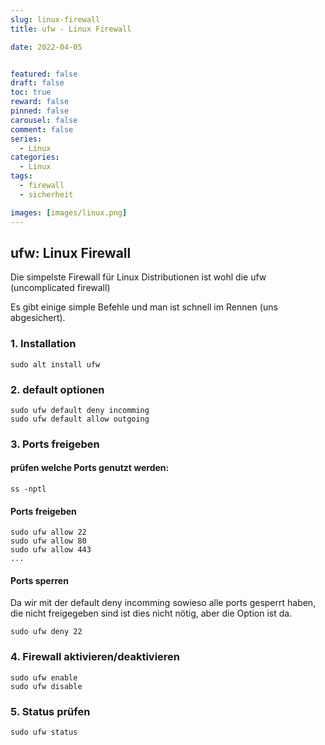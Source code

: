 ```yaml
---
slug: linux-firewall
title: ufw - Linux Firewall

date: 2022-04-05


featured: false
draft: false
toc: true
reward: false
pinned: false
carousel: false
comment: false
series:
  - Linux
categories:
  - Linux
tags:
  - firewall
  - sicherheit

images: [images/linux.png]
---
```


## ufw: Linux Firewall
Die simpelste Firewall für Linux Distributionen ist wohl die ufw (uncomplicated firewall)

Es gibt einige simple Befehle und man ist schnell im Rennen (uns abgesichert).

### 1. Installation
``` shell
sudo alt install ufw
```
### 2. default optionen
``` shell
sudo ufw default deny incomming
sudo ufw default allow outgoing
```
### 3. Ports freigeben
#### prüfen welche Ports genutzt werden:
```shell
ss -nptl
```
#### Ports freigeben
``` shell
sudo ufw allow 22
sudo ufw allow 80
sudo ufw allow 443
...
```
#### Ports sperren
Da wir mit der default deny incomming sowieso alle ports gesperrt haben, die nicht freigegeben sind ist dies nicht nötig, aber die Option ist da.
``` shell
sudo ufw deny 22
```

### 4. Firewall aktivieren/deaktivieren
``` shell
sudo ufw enable
sudo ufw disable
```

### 5. Status prüfen
``` shell
sudo ufw status
```